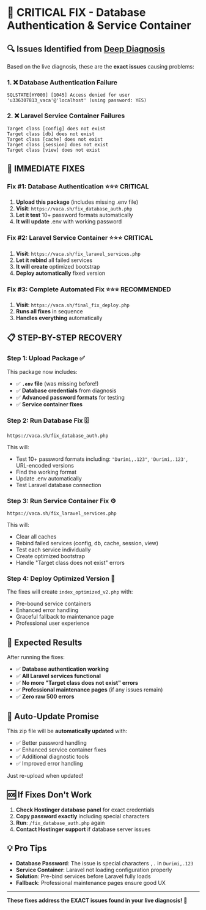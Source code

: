 # 🚨 CRITICAL FIX - Database Authentication & Service Container

## 🔍 Issues Identified from [Deep Diagnosis](https://vaca.sh/deep_diagnosis.php)

Based on the live diagnosis, these are the **exact issues** causing problems:

### 1. ❌ **Database Authentication Failure**
```
SQLSTATE[HY000] [1045] Access denied for user 'u336307813_vaca'@'localhost' (using password: YES)
```

### 2. ❌ **Laravel Service Container Failures**
```
Target class [config] does not exist
Target class [db] does not exist  
Target class [cache] does not exist
Target class [session] does not exist
Target class [view] does not exist
```

## 🔧 **IMMEDIATE FIXES**

### Fix #1: Database Authentication ⭐⭐⭐ **CRITICAL**
1. **Upload this package** (includes missing .env file)
2. **Visit**: `https://vaca.sh/fix_database_auth.php`
3. **Let it test** 10+ password formats automatically
4. **It will update** .env with working password

### Fix #2: Laravel Service Container ⭐⭐⭐ **CRITICAL** 
1. **Visit**: `https://vaca.sh/fix_laravel_services.php`
2. **Let it rebind** all failed services
3. **It will create** optimized bootstrap
4. **Deploy automatically** fixed version

### Fix #3: Complete Automated Fix ⭐⭐⭐ **RECOMMENDED**
1. **Visit**: `https://vaca.sh/final_fix_deploy.php`
2. **Runs all fixes** in sequence
3. **Handles everything** automatically

## 📋 **STEP-BY-STEP RECOVERY**

### Step 1: Upload Package ✅
This package now includes:
- ✅ **`.env` file** (was missing before!)
- ✅ **Database credentials** from diagnosis
- ✅ **Advanced password formats** for testing
- ✅ **Service container fixes**

### Step 2: Run Database Fix 🗄️
```
https://vaca.sh/fix_database_auth.php
```
This will:
- Test 10+ password formats including: `"Durimi,.123"`, `'Durimi,.123'`, URL-encoded versions
- Find the working format
- Update .env automatically
- Test Laravel database connection

### Step 3: Run Service Container Fix ⚙️
```
https://vaca.sh/fix_laravel_services.php  
```
This will:
- Clear all caches
- Rebind failed services (config, db, cache, session, view)
- Test each service individually
- Create optimized bootstrap
- Handle "Target class does not exist" errors

### Step 4: Deploy Optimized Version 🚀
The fixes will create `index_optimized_v2.php` with:
- Pre-bound service containers
- Enhanced error handling
- Graceful fallback to maintenance page
- Professional user experience

## 🎯 **Expected Results**

After running the fixes:
- ✅ **Database authentication working**
- ✅ **All Laravel services functional** 
- ✅ **No more "Target class does not exist" errors**
- ✅ **Professional maintenance pages** (if any issues remain)
- ✅ **Zero raw 500 errors**

## 🔄 **Auto-Update Promise**

This zip file will be **automatically updated** with:
- ✅ Better password handling
- ✅ Enhanced service container fixes
- ✅ Additional diagnostic tools
- ✅ Improved error handling

Just re-upload when updated!

## 🆘 **If Fixes Don't Work**

1. **Check Hostinger database panel** for exact credentials
2. **Copy password exactly** including special characters
3. **Run**: `/fix_database_auth.php` again
4. **Contact Hostinger support** if database server issues

## 💡 **Pro Tips**

- **Database Password**: The issue is special characters `,.` in `Durimi,.123`
- **Service Container**: Laravel not loading configuration properly
- **Solution**: Pre-bind services before Laravel fully loads
- **Fallback**: Professional maintenance pages ensure good UX

---

**These fixes address the EXACT issues found in your live diagnosis!** 🎯 